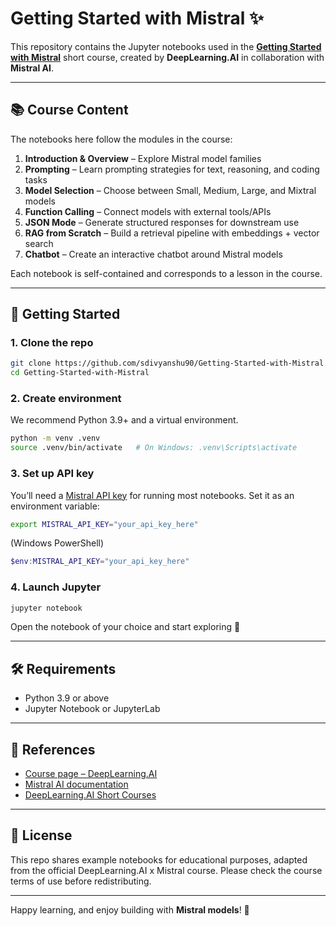 # Getting Started with Mistral ✨

This repository contains the Jupyter notebooks used in the **[Getting Started with Mistral](https://www.deeplearning.ai/short-courses/getting-started-with-mistral/)** short course, created by **DeepLearning.AI** in collaboration with **Mistral AI**.

---

## 📚 Course Content

The notebooks here follow the modules in the course:

1. **Introduction & Overview** – Explore Mistral model families  
2. **Prompting** – Learn prompting strategies for text, reasoning, and coding tasks  
3. **Model Selection** – Choose between Small, Medium, Large, and Mixtral models  
4. **Function Calling** – Connect models with external tools/APIs  
5. **JSON Mode** – Generate structured responses for downstream use  
6. **RAG from Scratch** – Build a retrieval pipeline with embeddings + vector search  
7. **Chatbot** – Create an interactive chatbot around Mistral models  

Each notebook is self-contained and corresponds to a lesson in the course.

---

## 🚀 Getting Started

### 1. Clone the repo
```bash
git clone https://github.com/sdivyanshu90/Getting-Started-with-Mistral.git
cd Getting-Started-with-Mistral
````

### 2. Create environment

We recommend Python 3.9+ and a virtual environment.

```bash
python -m venv .venv
source .venv/bin/activate   # On Windows: .venv\Scripts\activate
```

### 3. Set up API key

You’ll need a [Mistral API key](https://console.mistral.ai/) for running most notebooks.
Set it as an environment variable:

```bash
export MISTRAL_API_KEY="your_api_key_here"
```

(Windows PowerShell)

```powershell
$env:MISTRAL_API_KEY="your_api_key_here"
```

### 4. Launch Jupyter

```bash
jupyter notebook
```

Open the notebook of your choice and start exploring 🚀

---

## 🛠 Requirements

* Python 3.9 or above
* Jupyter Notebook or JupyterLab

---

## 📖 References

* [Course page – DeepLearning.AI](https://www.deeplearning.ai/short-courses/getting-started-with-mistral/)
* [Mistral AI documentation](https://docs.mistral.ai/)
* [DeepLearning.AI Short Courses](https://www.deeplearning.ai/short-courses/)

---

## 📜 License

This repo shares example notebooks for educational purposes, adapted from the official DeepLearning.AI x Mistral course.
Please check the course terms of use before redistributing.

---

Happy learning, and enjoy building with **Mistral models**! 🚀
